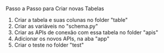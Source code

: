 Passo a Passo para Criar novas Tabelas
1. Criar a tabela e suas colunas no folder "table"
2. Criar as variáveis no "schema.py"
3. Criar as APIs de conexão com essa tabela no folder "apis"
4. Adicionar os novos APIs, na aba "app"
5. Criar o teste no folder "test"